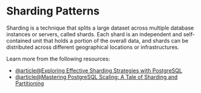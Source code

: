 # Sharding Patterns

Sharding is a technique that splits a large dataset across multiple database instances or servers, called shards. Each shard is an independent and self-contained unit that holds a portion of the overall data, and shards can be distributed across different geographical locations or infrastructures.

Learn more from the following resources:

- [@article@Exploring Effective Sharding Strategies with PostgreSQL](https://medium.com/@gustavo.vallerp26/exploring-effective-sharding-strategies-with-postgresql-for-scalable-data-management-2c9ae7ef1759)
- [@article@Mastering PostgreSQL Scaling: A Tale of Sharding and Partitioning](https://doronsegal.medium.com/scaling-postgres-dfd9c5e175e6)